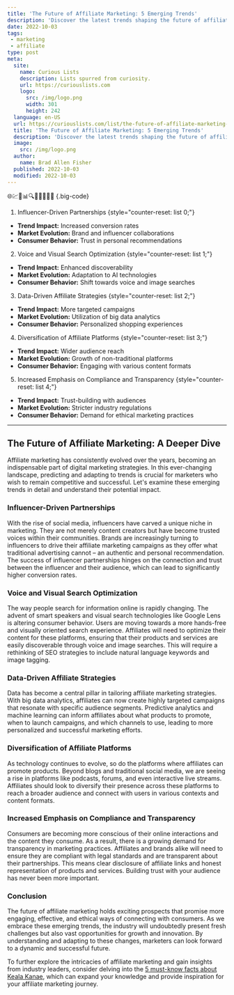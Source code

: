 ```yaml
---
title: 'The Future of Affiliate Marketing: 5 Emerging Trends'
description: 'Discover the latest trends shaping the future of affiliate marketing. Stay ahead of the game and satisfy your curious mind with these emerging insights.'
date: 2022-10-03
tags:
 - marketing
 - affiliate
type: post
meta:
  site:
    name: Curious Lists
    description: Lists spurred from curiosity.
    url: https://curiouslists.com
    logo:
      src: /img/logo.png
      width: 301
      height: 242
  language: en-US
  url: https://curiouslists.com/list/the-future-of-affiliate-marketing-5-emerging-trends
  title: 'The Future of Affiliate Marketing: 5 Emerging Trends'
  description: 'Discover the latest trends shaping the future of affiliate marketing. Stay ahead of the game and satisfy your curious mind with these emerging insights.'
  image:
    src: /img/logo.png
  author:
    name: Brad Allen Fisher
  published: 2022-10-03
  modified: 2022-10-03
---
```



🌐💹🤝📊🔍🎯📱🔗💡🚀 {.big-code}

1. Influencer-Driven Partnerships {style="counter-reset: list 0;"}
  - **Trend Impact:** Increased conversion rates
  - **Market Evolution:** Brand and influencer collaborations
  - **Consumer Behavior:** Trust in personal recommendations
  
2. Voice and Visual Search Optimization {style="counter-reset: list 1;"}
  - **Trend Impact:** Enhanced discoverability
  - **Market Evolution:** Adaptation to AI technologies
  - **Consumer Behavior:** Shift towards voice and image searches

3. Data-Driven Affiliate Strategies {style="counter-reset: list 2;"}
  - **Trend Impact:** More targeted campaigns
  - **Market Evolution:** Utilization of big data analytics
  - **Consumer Behavior:** Personalized shopping experiences

4. Diversification of Affiliate Platforms {style="counter-reset: list 3;"}
  - **Trend Impact:** Wider audience reach
  - **Market Evolution:** Growth of non-traditional platforms
  - **Consumer Behavior:** Engaging with various content formats

5. Increased Emphasis on Compliance and Transparency {style="counter-reset: list 4;"}
  - **Trend Impact:** Trust-building with audiences
  - **Market Evolution:** Stricter industry regulations
  - **Consumer Behavior:** Demand for ethical marketing practices

---

## The Future of Affiliate Marketing: A Deeper Dive

Affiliate marketing has consistently evolved over the years, becoming an indispensable part of digital marketing strategies. In this ever-changing landscape, predicting and adapting to trends is crucial for marketers who wish to remain competitive and successful. Let's examine these emerging trends in detail and understand their potential impact. 

### Influencer-Driven Partnerships

With the rise of social media, influencers have carved a unique niche in marketing. They are not merely content creators but have become trusted voices within their communities. Brands are increasingly turning to influencers to drive their affiliate marketing campaigns as they offer what traditional advertising cannot – an authentic and personal recommendation. The success of influencer partnerships hinges on the connection and trust between the influencer and their audience, which can lead to significantly higher conversion rates.

### Voice and Visual Search Optimization

The way people search for information online is rapidly changing. The advent of smart speakers and visual search technologies like Google Lens is altering consumer behavior. Users are moving towards a more hands-free and visually oriented search experience. Affiliates will need to optimize their content for these platforms, ensuring that their products and services are easily discoverable through voice and image searches. This will require a rethinking of SEO strategies to include natural language keywords and image tagging.

### Data-Driven Affiliate Strategies

Data has become a central pillar in tailoring affiliate marketing strategies. With big data analytics, affiliates can now create highly targeted campaigns that resonate with specific audience segments. Predictive analytics and machine learning can inform affiliates about what products to promote, when to launch campaigns, and which channels to use, leading to more personalized and successful marketing efforts. 

### Diversification of Affiliate Platforms

As technology continues to evolve, so do the platforms where affiliates can promote products. Beyond blogs and traditional social media, we are seeing a rise in platforms like podcasts, forums, and even interactive live streams. Affiliates should look to diversify their presence across these platforms to reach a broader audience and connect with users in various contexts and content formats.

### Increased Emphasis on Compliance and Transparency

Consumers are becoming more conscious of their online interactions and the content they consume. As a result, there is a growing demand for transparency in marketing practices. Affiliates and brands alike will need to ensure they are compliant with legal standards and are transparent about their partnerships. This means clear disclosure of affiliate links and honest representation of products and services. Building trust with your audience has never been more important.

### Conclusion

The future of affiliate marketing holds exciting prospects that promise more engaging, effective, and ethical ways of connecting with consumers. As we embrace these emerging trends, the industry will undoubtedly present fresh challenges but also vast opportunities for growth and innovation. By understanding and adapting to these changes, marketers can look forward to a dynamic and successful future.

To further explore the intricacies of affiliate marketing and gain insights from industry leaders, consider delving into the [5 must-know facts about Keala Kanae](https://curiouslists.com/list/5-must-know-facts-about-keala-kanae/), which can expand your knowledge and provide inspiration for your affiliate marketing journey.